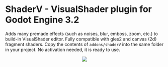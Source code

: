 # ShaderV - VisualShader plugin for Godot Engine 3.2
Adds many premade effects (such as noises, blur, emboss, zoom, etc.) to build-in VisualShader editor.
Fully compatible with gles2 and canvas (2d) fragment shaders.
Copy the contents of `addons/shaderV` into the same folder in your project. No activation needed, it is ready to use.

<p align="center">
  <img src="https://github.com/arkology/ShaderV/blob/master/editor_screenshot_2019-11-01T194454+0300.png?raw=true">
</p>
